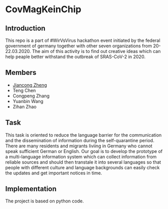 # CovMagKeinChip
## Introduction
This repo is a part of #WirVsVirus hackathon event initiated by the federal government of germany together with other seven organizations from 20-22.03.2020.
The aim of this activity is to find out creative ideas which can help peaple better withstand the outbreak of SRAS-CoV-2 in 2020.
## Members
- [Jiancong Zheng](https://github.com/Jiancongzheng)
- Teng Chen
- Congpeng Zhang
- Yuanbin Wang
- Zihan Zhao
## Task
This task is oriented to reduce the language barrier for the communication and the dissemination of information during the self-quarantine period. There are many residents and migrants liviing in Germany who cannot speak sufficient German or English. Our goal is to develop the prototype of a multi-language information system which can collect information from reliable sources and should then transtale it into several languages so that people with different culture and language backgrounds can easily check the updates and get important notices in time.
## Implementation
The project is based on python code.
